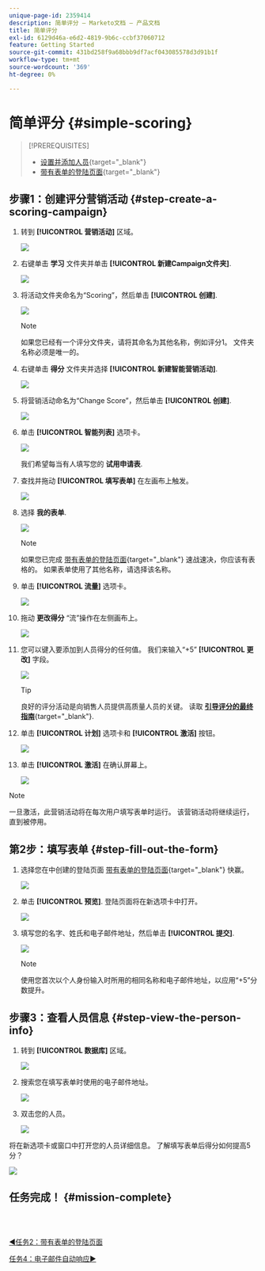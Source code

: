 ```yaml
---
unique-page-id: 2359414
description: 简单评分 — Marketo文档 — 产品文档
title: 简单评分
exl-id: 6129d46a-e6d2-4819-9b6c-ccbf37060712
feature: Getting Started
source-git-commit: 431bd258f9a68bbb9df7acf043085578d3d91b1f
workflow-type: tm+mt
source-wordcount: '369'
ht-degree: 0%

---
```


# 简单评分 {#simple-scoring}

>[!PREREQUISITES]
>
>* [设置并添加人员](/help/marketo/getting-started/quick-wins/get-set-up-and-add-a-person.md){target="_blank"}
>* [带有表单的登陆页面](/help/marketo/getting-started/quick-wins/landing-page-with-a-form.md){target="_blank"}

## 步骤1：创建评分营销活动 {#step-create-a-scoring-campaign}

1. 转到 **[!UICONTROL 营销活动]** 区域。

   ![](assets/simple-scoring-1.png)

1. 右键单击 **学习** 文件夹并单击 **[!UICONTROL 新建Campaign文件夹]**.

   ![](assets/simple-scoring-2.png)

1. 将活动文件夹命名为“Scoring”，然后单击 **[!UICONTROL 创建]**.

   ![](assets/simple-scoring-3.png)

   >[!NOTE]
   >
   >如果您已经有一个评分文件夹，请将其命名为其他名称，例如评分1。 文件夹名称必须是唯一的。

1. 右键单击 **得分** 文件夹并选择 **[!UICONTROL 新建智能营销活动]**.

   ![](assets/simple-scoring-4.png)

1. 将营销活动命名为“Change Score”，然后单击 **[!UICONTROL 创建]**.

   ![](assets/simple-scoring-5.png)

1. 单击 **[!UICONTROL 智能列表]** 选项卡。

   ![](assets/simple-scoring-6.png)

   我们希望每当有人填写您的 **试用申请表**.

1. 查找并拖动 **[!UICONTROL 填写表单]** 在左画布上触发。

   ![](assets/simple-scoring-7.png)

1. 选择 **我的表单**.

   ![](assets/simple-scoring-8.png)

   >[!NOTE]
   >
   >如果您已完成 [带有表单的登陆页面](/help/marketo/getting-started/quick-wins/landing-page-with-a-form.md){target="_blank"} 速战速决，你应该有表格的。 如果表单使用了其他名称，请选择该名称。

1. 单击 **[!UICONTROL 流量]** 选项卡。

   ![](assets/simple-scoring-9.png)

1. 拖动 **更改得分** “流”操作在左侧画布上。

   ![](assets/simple-scoring-10.png)

1. 您可以键入要添加到人员得分的任何值。 我们来输入“+5” **[!UICONTROL 更改]** 字段。

   ![](assets/simple-scoring-11.png)

   >[!TIP]
   >
   >良好的评分活动是向销售人员提供高质量人员的关键。 读取 [**引导评分的最终指南**](https://www.marketo.com/definitive-guides/lead-scoring/){target="_blank"}.

1. 单击 **[!UICONTROL 计划]** 选项卡和 **[!UICONTROL 激活]** 按钮。

   ![](assets/simple-scoring-12.png)

1. 单击 **[!UICONTROL 激活]** 在确认屏幕上。

   ![](assets/simple-scoring-13.png)

>[!NOTE]
>
>一旦激活，此营销活动将在每次用户填写表单时运行。 该营销活动将继续运行，直到被停用。

## 第2步：填写表单 {#step-fill-out-the-form}

1. 选择您在中创建的登陆页面 [带有表单的登陆页面](/help/marketo/getting-started/quick-wins/landing-page-with-a-form.md){target="_blank"} 快赢。

   ![](assets/simple-scoring-14.png)

1. 单击 **[!UICONTROL 预览]**. 登陆页面将在新选项卡中打开。

   ![](assets/simple-scoring-15.png)

1. 填写您的名字、姓氏和电子邮件地址，然后单击 **[!UICONTROL 提交]**.

   ![](assets/simple-scoring-16.png)

   >[!NOTE]
   >
   >使用您首次以个人身份输入时所用的相同名称和电子邮件地址，以应用“+5”分数提升。

## 步骤3：查看人员信息 {#step-view-the-person-info}

1. 转到 **[!UICONTROL 数据库]** 区域。

   ![](assets/simple-scoring-17.png)

1. 搜索您在填写表单时使用的电子邮件地址。

   ![](assets/simple-scoring-18.png)

1. 双击您的人员。

   ![](assets/simple-scoring-19.png)

将在新选项卡或窗口中打开您的人员详细信息。 了解填写表单后得分如何提高5分？

![](assets/simple-scoring-20.png)

## 任务完成！ {#mission-complete}

<br> 

[◄任务2：带有表单的登陆页面](/help/marketo/getting-started/quick-wins/landing-page-with-a-form.md)

[任务4：电子邮件自动响应►](/help/marketo/getting-started/quick-wins/email-auto-response.md)
